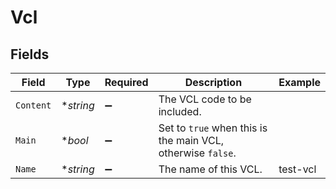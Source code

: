 # Vcl


## Fields

| Field                                                       | Type                                                        | Required                                                    | Description                                                 | Example                                                     |
| ----------------------------------------------------------- | ----------------------------------------------------------- | ----------------------------------------------------------- | ----------------------------------------------------------- | ----------------------------------------------------------- |
| `Content`                                                   | **string*                                                   | :heavy_minus_sign:                                          | The VCL code to be included.                                |                                                             |
| `Main`                                                      | **bool*                                                     | :heavy_minus_sign:                                          | Set to `true` when this is the main VCL, otherwise `false`. |                                                             |
| `Name`                                                      | **string*                                                   | :heavy_minus_sign:                                          | The name of this VCL.                                       | test-vcl                                                    |